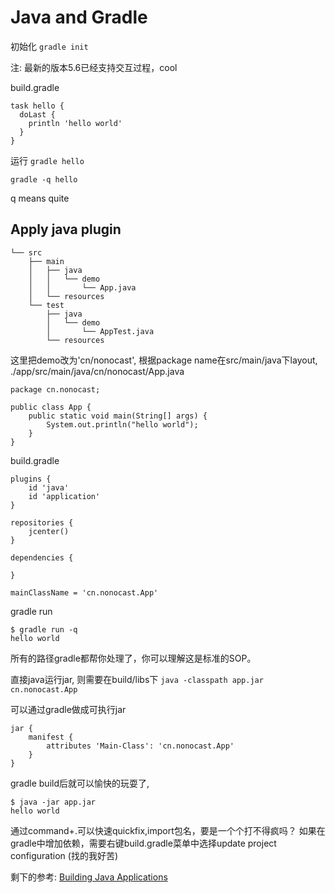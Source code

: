 Java and Gradle
===============
初始化
`gradle init`

注: 最新的版本5.6已经支持交互过程，cool

build.gradle
```
task hello {
  doLast {
    println 'hello world'
  }
}
```
运行
`gradle hello`

`gradle -q hello` 

q means quite

## Apply java plugin
```
└── src
    ├── main
    │   ├── java  
    │   │   └── demo
    │   │       └── App.java
    │   └── resources
    └── test      
        ├── java
        │   └── demo
        │       └── AppTest.java
        └── resources
```
这里把demo改为'cn/nonocast', 根据package name在src/main/java下layout,
./app/src/main/java/cn/nonocast/App.java
```
package cn.nonocast;

public class App {
    public static void main(String[] args) {  
        System.out.println("hello world");
    }
}
```

build.gradle
```
plugins {
    id 'java'
    id 'application'
}

repositories {
    jcenter() 
}

dependencies {

}

mainClassName = 'cn.nonocast.App' 
```

gradle run
```
$ gradle run -q
hello world
```

所有的路径gradle都帮你处理了，你可以理解这是标准的SOP。

直接java运行jar, 则需要在build/libs下
`
java -classpath app.jar cn.nonocast.App
`

可以通过gradle做成可执行jar
```
jar {
    manifest {
        attributes 'Main-Class': 'cn.nonocast.App'
    }
}
```

gradle build后就可以愉快的玩耍了,
```
$ java -jar app.jar 
hello world
```

通过command+.可以快速quickfix,import包名，要是一个个打不得疯吗？
如果在gradle中增加依赖，需要右键build.gradle菜单中选择update project configuration (找的我好苦)

剩下的参考:
[Building Java Applications](https://guides.gradle.org/building-java-applications/)
